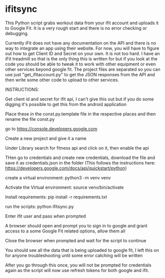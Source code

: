 # ifitsync
This Python script grabs workout data from your ifit account and uploads it to Google Fit. It is a very rough start and there is no error checking or debugging.

Currently iFit does not have any documentation on the API and there is no way to integrate an app using their website. For now, you will have to figure out how to get Client ID and Secret on your own. It is not too hard. I have an iFit treadmill so that is the only thing this is written for but if you look at the code you should be able to tweak it to work with other equipment or even other services beyond google fit.
The project files are separated so you can use just "get_ifitaccount.py" to get the JSON responses from the API and then write some other code to upload to other services.

INSTRUCTIONS:

Get client id and secret for ifit api, I can't give this out but if you do some digging it's possible to get this from the android application

Place these in the const.py.template file in the respective places and then rename the file const.py

go to https://console.developers.google.com

Create a new project and give it a name

Under Library search for fitness api and click on it, then enable the api

THen go to credentials and create new credentials, download the file and save it as credentials.json in the folder
(This follows the instructions here: https://developers.google.com/docs/api/quickstart/python)

create a virtual environment: python3 -m venv venv

Activate the Virtual environment: source venv/bin/activate

Install requirements: pip install -r requirements.txt

run the scripts: python ifitsync.py

Enter ifit user and pass when prompted

A browser should open and prompt you to sign in to google and grant access to a some Google Fit related options, allow them all

Close the browser when prompted and wait for the script to continue

You should see all the data that is being uploaded to google fit, I left this on for anyone troubleshooting until some error catching will be written

After you go through this once, you will not be prompted for credentials again as the script will now use refresh tokens for both google and ifit.

